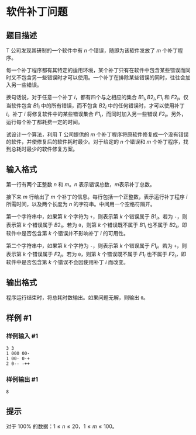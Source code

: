 # 软件补丁问题

## 题目描述

T 公司发现其研制的一个软件中有 $n$ 个错误，随即为该软件发放了 $m$ 个补丁程序。

每一个补丁程序都有其特定的适用环境，某个补丁只有在软件中包含某些错误而同时又不包含另一些错误时才可以使用。一个补丁在排除某些错误的同时，往往会加入另一些错误。

换句话说，对于任意一个补丁 $i$，都有四个与之相应的集合 $B1_i,B2_i,F1_i$ 和 $F2_i$。仅当软件包含 $B1_i$ 中的所有错误，而不包含 $B2_i$ 中的任何错误时，才可以使用补丁 $i$。补丁 $i$ 将修复软件中的某些错误集合 $F1_i$，而同时加入另一些错误 $F2_i$。另外，运行每个补丁都耗费一定的时间。

试设计一个算法，利用 T 公司提供的 $m$ 个补丁程序将原软件修复成一个没有错误的软件，并使修复后的软件耗时最少。对于给定的 $n$ 个错误和 $m$ 个补丁程序，找到总耗时最少的软件修复方案。

## 输入格式

第一行有两个正整数 $n$ 和 $m$。$n$ 表示错误总数，$m$表示补丁总数。

接下来 $m$ 行给出了 $m$ 个补丁的信息。每行包括一个正整数，表示运行补丁程序 $i$ 所需时间，以及两个长度为 $n$ 的字符串。中间用一个空格符隔开。

第一个字符串中，如果第 $k$ 个字符为 ```+```，则表示第 $k$ 个错误属于 $B1_i$。若为 ```-```，则表示第 $k$ 个错误属于 $B2_i$。若为 ```0```，则第 $k$ 个错误既不属于 $B1_i$ 也不属于 $B2_i$，即软件中是否包含第 $k$ 个错误并不影响补丁 $i$ 的可用性。

第二个字符串中，如果第 $k$ 个字符为 ```-```，则表示第 $k$ 个错误属于 $F1_i$。若为 ```+```，则表示第 $k$ 个错误属于 $F2_i$。若为 ```0```，则第 $k$ 个错误既不属于 $F1_i$ 也不属于 $F2_i$，即软件中是否包含第 $k$ 个错误不会因使用补丁 $i$ 而改变。

## 输出格式

程序运行结束时，将总耗时数输出。如果问题无解，则输出 `0`。

## 样例 #1

### 样例输入 #1
```
3 3
1 000 00-
1 00- 0-+
2 0-- -++
```

### 样例输出 #1

```
8
```

## 提示

对于 $100\%$ 的数据：$1\le n\le 20$，$1\le m\le 100$。
